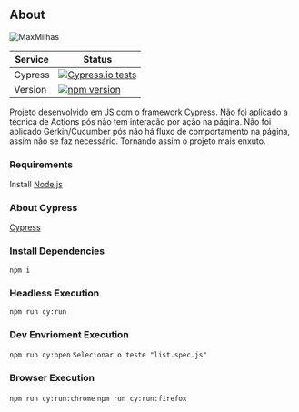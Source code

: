 ## About ##

![MaxMilhas](https://www.promoforum.com.br/attachments/upload_2017-9-16_0-25-3-png.81256/)

| Service       | Status  |
| ------------- |---------|
|Cypress        |  [![Cypress.io tests](https://img.shields.io/badge/cypress.io-tests-green.svg?style=flat-square)](https://cypress.io)|
|Version        | [![npm version](https://badge.fury.io/js/cypress.svg)](https://badge.fury.io/js/cypress)|

Projeto desenvolvido em JS com o framework Cypress.
Não foi aplicado a técnica de Actions pós não tem interação por ação na página.
Não foi aplicado Gerkin/Cucumber pós não há fluxo de comportamento na página, assim não se faz necessário. Tornando assim o projeto mais enxuto.

### Requirements ###

Install [Node.js](https://nodejs.org/en/download/)

### About Cypress ###

[Cypress](http://cypress.io)

### Install Dependencies ###
```npm i```

### Headless Execution ###
```npm run cy:run```

### Dev Envrioment Execution ###
```npm run cy:open```
```Selecionar o teste "list.spec.js"```

### Browser Execution ###
```npm run cy:run:chrome```
```npm run cy:run:firefox```